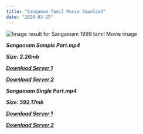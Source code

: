 ```yaml
---
title: "Sangamam Tamil Movie Download"
date: "2020-03-25"
---
```


![Image result for Sangamam 1999 tamil Movie image](https://image.tmdb.org/t/p/w500/qsPme2ABjqDa0Ra9IvPSuTQu55v.jpg)

**_Sangamam Sample Part.mp4_**

**_Size: 2.26mb_**

**_[Download Server 1](http://b6.wetransfer.vip/files/{6f622526c29ee360cda5b2e87a916054ceacd5b4cb5e41dd1b031440e2d63f02}20Actor{6f622526c29ee360cda5b2e87a916054ceacd5b4cb5e41dd1b031440e2d63f02}20Hits{6f622526c29ee360cda5b2e87a916054ceacd5b4cb5e41dd1b031440e2d63f02}20Collection/Rahman{6f622526c29ee360cda5b2e87a916054ceacd5b4cb5e41dd1b031440e2d63f02}20Movies{6f622526c29ee360cda5b2e87a916054ceacd5b4cb5e41dd1b031440e2d63f02}20Collection/Sangamam{6f622526c29ee360cda5b2e87a916054ceacd5b4cb5e41dd1b031440e2d63f02}20(1999)/Sangamam{6f622526c29ee360cda5b2e87a916054ceacd5b4cb5e41dd1b031440e2d63f02}20(1999){6f622526c29ee360cda5b2e87a916054ceacd5b4cb5e41dd1b031440e2d63f02}20HQ{6f622526c29ee360cda5b2e87a916054ceacd5b4cb5e41dd1b031440e2d63f02}20DVDRip/Sangamam{6f622526c29ee360cda5b2e87a916054ceacd5b4cb5e41dd1b031440e2d63f02}20(1999){6f622526c29ee360cda5b2e87a916054ceacd5b4cb5e41dd1b031440e2d63f02}20HQ{6f622526c29ee360cda5b2e87a916054ceacd5b4cb5e41dd1b031440e2d63f02}20DVDRip{6f622526c29ee360cda5b2e87a916054ceacd5b4cb5e41dd1b031440e2d63f02}20Sample{6f622526c29ee360cda5b2e87a916054ceacd5b4cb5e41dd1b031440e2d63f02}20(640x360).mp4)_**

**_[Download Server 2](http://b6.wetransfer.vip/files/{6f622526c29ee360cda5b2e87a916054ceacd5b4cb5e41dd1b031440e2d63f02}20Actor{6f622526c29ee360cda5b2e87a916054ceacd5b4cb5e41dd1b031440e2d63f02}20Hits{6f622526c29ee360cda5b2e87a916054ceacd5b4cb5e41dd1b031440e2d63f02}20Collection/Rahman{6f622526c29ee360cda5b2e87a916054ceacd5b4cb5e41dd1b031440e2d63f02}20Movies{6f622526c29ee360cda5b2e87a916054ceacd5b4cb5e41dd1b031440e2d63f02}20Collection/Sangamam{6f622526c29ee360cda5b2e87a916054ceacd5b4cb5e41dd1b031440e2d63f02}20(1999)/Sangamam{6f622526c29ee360cda5b2e87a916054ceacd5b4cb5e41dd1b031440e2d63f02}20(1999){6f622526c29ee360cda5b2e87a916054ceacd5b4cb5e41dd1b031440e2d63f02}20HQ{6f622526c29ee360cda5b2e87a916054ceacd5b4cb5e41dd1b031440e2d63f02}20DVDRip/Sangamam{6f622526c29ee360cda5b2e87a916054ceacd5b4cb5e41dd1b031440e2d63f02}20(1999){6f622526c29ee360cda5b2e87a916054ceacd5b4cb5e41dd1b031440e2d63f02}20HQ{6f622526c29ee360cda5b2e87a916054ceacd5b4cb5e41dd1b031440e2d63f02}20DVDRip{6f622526c29ee360cda5b2e87a916054ceacd5b4cb5e41dd1b031440e2d63f02}20Sample{6f622526c29ee360cda5b2e87a916054ceacd5b4cb5e41dd1b031440e2d63f02}20(640x360).mp4)_**

**_Sangamam Single Part.mp4_**

**_Size: 592.17mb_**

**_[Download Server 1](http://b6.wetransfer.vip/files/{6f622526c29ee360cda5b2e87a916054ceacd5b4cb5e41dd1b031440e2d63f02}20Actor{6f622526c29ee360cda5b2e87a916054ceacd5b4cb5e41dd1b031440e2d63f02}20Hits{6f622526c29ee360cda5b2e87a916054ceacd5b4cb5e41dd1b031440e2d63f02}20Collection/Rahman{6f622526c29ee360cda5b2e87a916054ceacd5b4cb5e41dd1b031440e2d63f02}20Movies{6f622526c29ee360cda5b2e87a916054ceacd5b4cb5e41dd1b031440e2d63f02}20Collection/Sangamam{6f622526c29ee360cda5b2e87a916054ceacd5b4cb5e41dd1b031440e2d63f02}20(1999)/Sangamam{6f622526c29ee360cda5b2e87a916054ceacd5b4cb5e41dd1b031440e2d63f02}20(1999){6f622526c29ee360cda5b2e87a916054ceacd5b4cb5e41dd1b031440e2d63f02}20HQ{6f622526c29ee360cda5b2e87a916054ceacd5b4cb5e41dd1b031440e2d63f02}20DVDRip/Sangamam{6f622526c29ee360cda5b2e87a916054ceacd5b4cb5e41dd1b031440e2d63f02}20(1999){6f622526c29ee360cda5b2e87a916054ceacd5b4cb5e41dd1b031440e2d63f02}20HQ{6f622526c29ee360cda5b2e87a916054ceacd5b4cb5e41dd1b031440e2d63f02}20DVDRip{6f622526c29ee360cda5b2e87a916054ceacd5b4cb5e41dd1b031440e2d63f02}20Single{6f622526c29ee360cda5b2e87a916054ceacd5b4cb5e41dd1b031440e2d63f02}20Part{6f622526c29ee360cda5b2e87a916054ceacd5b4cb5e41dd1b031440e2d63f02}20(640x360).mp4)_**

**_[Download Server 2](http://b6.wetransfer.vip/files/{6f622526c29ee360cda5b2e87a916054ceacd5b4cb5e41dd1b031440e2d63f02}20Actor{6f622526c29ee360cda5b2e87a916054ceacd5b4cb5e41dd1b031440e2d63f02}20Hits{6f622526c29ee360cda5b2e87a916054ceacd5b4cb5e41dd1b031440e2d63f02}20Collection/Rahman{6f622526c29ee360cda5b2e87a916054ceacd5b4cb5e41dd1b031440e2d63f02}20Movies{6f622526c29ee360cda5b2e87a916054ceacd5b4cb5e41dd1b031440e2d63f02}20Collection/Sangamam{6f622526c29ee360cda5b2e87a916054ceacd5b4cb5e41dd1b031440e2d63f02}20(1999)/Sangamam{6f622526c29ee360cda5b2e87a916054ceacd5b4cb5e41dd1b031440e2d63f02}20(1999){6f622526c29ee360cda5b2e87a916054ceacd5b4cb5e41dd1b031440e2d63f02}20HQ{6f622526c29ee360cda5b2e87a916054ceacd5b4cb5e41dd1b031440e2d63f02}20DVDRip/Sangamam{6f622526c29ee360cda5b2e87a916054ceacd5b4cb5e41dd1b031440e2d63f02}20(1999){6f622526c29ee360cda5b2e87a916054ceacd5b4cb5e41dd1b031440e2d63f02}20HQ{6f622526c29ee360cda5b2e87a916054ceacd5b4cb5e41dd1b031440e2d63f02}20DVDRip{6f622526c29ee360cda5b2e87a916054ceacd5b4cb5e41dd1b031440e2d63f02}20Single{6f622526c29ee360cda5b2e87a916054ceacd5b4cb5e41dd1b031440e2d63f02}20Part{6f622526c29ee360cda5b2e87a916054ceacd5b4cb5e41dd1b031440e2d63f02}20(640x360).mp4)_**
